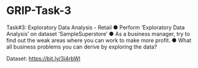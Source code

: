 # GRIP-Task-3


Task#3:
Exploratory Data Analysis - Retail
● Perform ‘Exploratory Data Analysis’ on dataset ‘SampleSuperstore’
● As a business manager, try to find out the weak areas where you can
work to make more profit.
● What all business problems you can derive by exploring the data?

Dataset: https://bit.ly/3i4rbWl
